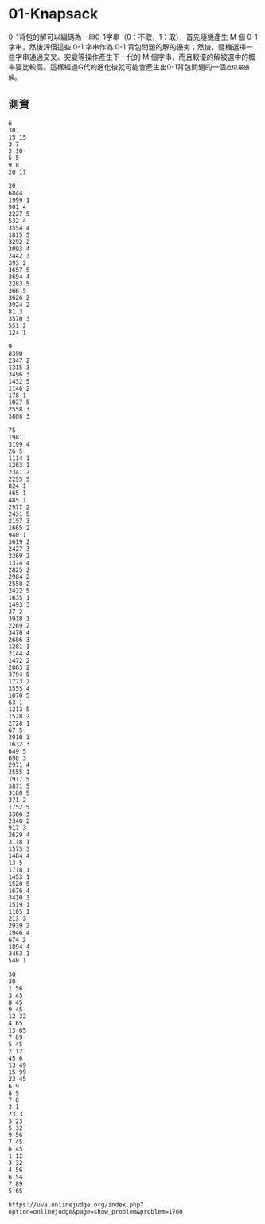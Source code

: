 # 01-Knapsack
0-1背包的解可以編碼為一串0-1字串（0：不取，1：取），首先隨機產生 M 個 0-1 字串，然後評價這些 0-1 字串作為 0-1 背包問題的解的優劣；然後，隨機選擇一些字串通過交叉、突變等操作產生下一代的 M 個字串，而且較優的解被選中的概率要比較高。這樣經過G代的進化後就可能會產生出0-1背包問題的一個`近似最優解`。





## 測資

```
6
30
15 15
3 7
2 10
5 5
9 8
20 17

20
6844
1999 1
901 4
2227 5
532 4
3554 4
1815 5
3292 2
3093 4
2442 3
393 2
3657 5
3694 4
2283 5
366 5
3626 2
3924 2
81 3
3570 3
551 2
124 1

9
8390
2347 2
1315 3
3496 3
1432 5
1146 2
178 1
1027 5
2558 3
3808 3

75
1981
3199 4
26 5
1114 1
1203 1
2341 2
2255 5
824 1
465 1
485 1
2977 2
2431 5
2197 3
1665 2
940 1
3619 2
2427 3
2269 2
1374 4
2825 2
2984 2
2558 2
2422 5
1635 1
1493 3
37 2
3918 1
2269 2
3470 4
2686 3
1281 1
2144 4
1472 2
2863 2
3794 5
1773 2
3555 4
1070 5
63 1
1213 5
1528 2
2728 1
67 5
3910 3
1632 3
649 5
898 3
2971 4
3555 1
1917 5
3871 5
3180 5
371 2
1752 5
3306 3
2340 2
917 3
2629 4
3118 1
1575 3
1484 4
13 5
1718 1
1453 1
1520 5
1676 4
3410 3
1519 1
1105 1
213 3
2939 2
1946 4
674 2
1894 4
3463 1
540 1

30
30
1 56
3 45
8 45
9 45
12 32
4 65
13 65
7 89
5 45
2 12
45 6
13 49
15 99
23 45
6 9
8 9
7 8
3 1
23 3
3 23
5 32
9 56
7 45
6 45
1 12
3 32
4 56
6 54
7 89
5 65

https://uva.onlinejudge.org/index.php?option=onlinejudge&page=show_problem&problem=1760
```
